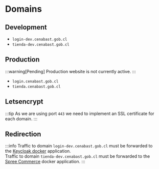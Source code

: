 # Domains

## Development

- `login-dev.cenabast.gob.cl`
- `tienda-dev.cenabast.gob.cl`

## Production

:::warning[Pending]
Production website is not currently active. 
:::

- `login.cenabast.gob.cl`
- `tienda.cenabast.gob.cl`

## Letsencrypt

:::tip
As we are using port `443` we need to implement an SSL certificate for each domain. 
:::

## Redirection

:::info
Traffic to domain `login-dev.cenabast.gob.cl` must be forwarded to the [Keycloak docker](./applications/keycloak) application.\
Traffic to domain `tienda-dev.cenabast.gob.cl` must be forwarded to the [Spree Commerce](./applications/spree) docker application.
:::